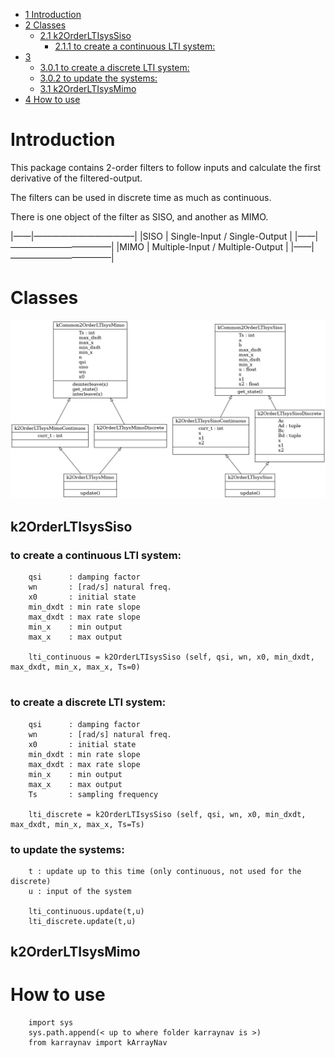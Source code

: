 -   [<span class="toc-section-number">1</span>
    Introduction](#introduction)
-   [<span class="toc-section-number">2</span> Classes](#classes)
    -   [<span class="toc-section-number">2.1</span>
        k2OrderLTIsysSiso](#k2orderltisyssiso)
        -   [<span class="toc-section-number">2.1.1</span> to create a
            continuous LTI system:](#to-create-a-continuous-lti-system)
-   [<span class="toc-section-number">3</span> ](#section)
    -   [<span class="toc-section-number">3.0.1</span> to create a
        discrete LTI system:](#to-create-a-discrete-lti-system)
    -   [<span class="toc-section-number">3.0.2</span> to update the
        systems:](#to-update-the-systems)
    -   [<span class="toc-section-number">3.1</span>
        k2OrderLTIsysMimo](#k2orderltisysmimo)
-   [<span class="toc-section-number">4</span> How to use](#how-to-use)

# Introduction

This package contains 2-order filters to follow inputs and calculate the
first derivative of the filtered-output.

The filters can be used in discrete time as much as continuous.

There is one object of the filter as SISO, and another as MIMO.

\|——\|———————————–\| \|SISO \| Single-Input / Single-Output \|
\|——\|———————————–\| \|MIMO \| Multiple-Input / Multiple-Output \|
\|——\|———————————–\|

# Classes

![classes.png](classes.png?raw=true "UML generated by pyreverse")

## k2OrderLTIsysSiso

### to create a continuous LTI system:

        qsi      : damping factor        
        wn       : [rad/s] natural freq.
        x0       : initial state       
        min_dxdt : min rate slope
        max_dxdt : max rate slope
        min_x    : min output   
        max_x    : max output  

        lti_continuous = k2OrderLTIsysSiso (self, qsi, wn, x0, min_dxdt, max_dxdt, min_x, max_x, Ts=0)

# 

### to create a discrete LTI system:

        qsi      : damping factor        
        wn       : [rad/s] natural freq.
        x0       : initial state       
        min_dxdt : min rate slope
        max_dxdt : max rate slope
        min_x    : min output   
        max_x    : max output  
        Ts       : sampling frequency

        lti_discrete = k2OrderLTIsysSiso (self, qsi, wn, x0, min_dxdt, max_dxdt, min_x, max_x, Ts=Ts)

### to update the systems:

        t : update up to this time (only continuous, not used for the discrete)
        u : input of the system

        lti_continuous.update(t,u)
        lti_discrete.update(t,u)

## k2OrderLTIsysMimo

# How to use

        import sys
        sys.path.append(< up to where folder karraynav is >)
        from karraynav import kArrayNav
